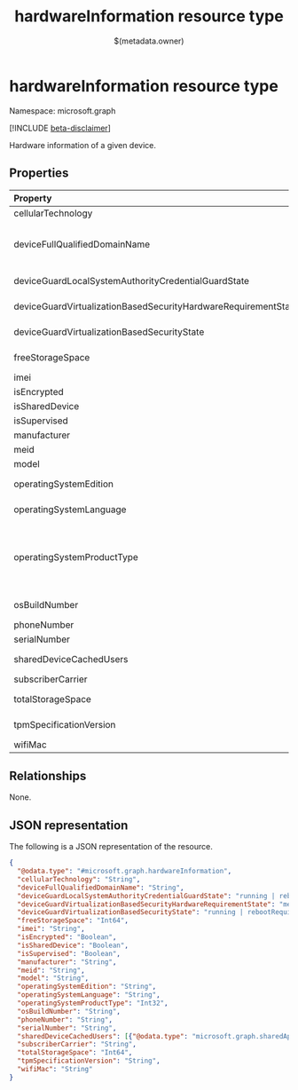 ﻿---
title: "hardwareInformation resource type"
description: "Hardware information of a given device."
localization_priority: Normal
author: "$(metadata.owner)"
ms.prod: ""
doc_type: "resourcePageType"
---

# hardwareInformation resource type

Namespace: microsoft.graph

[!INCLUDE [beta-disclaimer](../../includes/beta-disclaimer.md)]

Hardware information of a given device.

## Properties

| Property                                                       | Type                                                                      | Description                                                                                                                                                  |
| :------------------------------------------------------------- | :------------------------------------------------------------------------ | :----------------------------------------------------------------------------------------------------------------------------------------------------------- |
| cellularTechnology                                             | String                                                                    | Cellular technology of the device                                                                                                                            |
| deviceFullQualifiedDomainName                                  | String                                                                    | Returns the fully qualified domain name of the device (if any). If the device is not domain-joined, it returns an empty string.                              |
| deviceGuardLocalSystemAuthorityCredentialGuardState            | String                                                                    | Local System Authority (LSA) credential guard status.                                                                                                        |
| deviceGuardVirtualizationBasedSecurityHardwareRequirementState | String                                                                    | Virtualization-based security hardware requirement status.                                                                                                   |
| deviceGuardVirtualizationBasedSecurityState                    | String                                                                    | Virtualization-based security status.                                                                                                                        |
| freeStorageSpace                                               | Int64                                                                     | Free storage space of the device.                                                                                                                            |
| imei                                                           | String                                                                    | IMEI                                                                                                                                                         |
| isEncrypted                                                    | Boolean                                                                   | Encryption status of the device                                                                                                                              |
| isSharedDevice                                                 | Boolean                                                                   | Shared iPad                                                                                                                                                  |
| isSupervised                                                   | Boolean                                                                   | Supervised mode of the device                                                                                                                                |
| manufacturer                                                   | String                                                                    | Manufacturer of the device                                                                                                                                   |
| meid                                                           | String                                                                    | MEID                                                                                                                                                         |
| model                                                          | String                                                                    | Model of the device                                                                                                                                          |
| operatingSystemEdition                                         | String                                                                    | String that specifies the OS edition.                                                                                                                        |
| operatingSystemLanguage                                        | String                                                                    | Operating system language of the device                                                                                                                      |
| operatingSystemProductType                                     | Int32                                                                     | Int that specifies the Windows Operating System ProductType. More details here https://go.microsoft.com/fwlink/?linkid=2126950. Valid values 0 to 2147483647 |
| osBuildNumber                                                  | String                                                                    | Operating System Build Number on Android device                                                                                                              |
| phoneNumber                                                    | String                                                                    | Phone number of the device                                                                                                                                   |
| serialNumber                                                   | String                                                                    | Serial number.                                                                                                                                               |
| sharedDeviceCachedUsers                                        | [sharedAppleDeviceUser](../resources/sharedappledeviceuser.md) collection | All users on the shared Apple device                                                                                                                         |
| subscriberCarrier                                              | String                                                                    | Subscriber carrier of the device                                                                                                                             |
| totalStorageSpace                                              | Int64                                                                     | Total storage space of the device.                                                                                                                           |
| tpmSpecificationVersion                                        | String                                                                    | String that specifies the specification version.                                                                                                             |
| wifiMac                                                        | String                                                                    | WiFi MAC address of the device                                                                                                                               |

## Relationships

None.

## JSON representation

The following is a JSON representation of the resource.

<!-- {
  "blockType": "resource",
  "@odata.type": "microsoft.graph.hardwareInformation",
}
-->

```json
{
  "@odata.type": "#microsoft.graph.hardwareInformation",
  "cellularTechnology": "String",
  "deviceFullQualifiedDomainName": "String",
  "deviceGuardLocalSystemAuthorityCredentialGuardState": "running | rebootRequired | notLicensed | notConfigured | virtualizationBasedSecurityNotRunning",
  "deviceGuardVirtualizationBasedSecurityHardwareRequirementState": "meetHardwareRequirements | secureBootRequired | dmaProtectionRequired | hyperVNotSupportedForGuestVM | hyperVNotAvailable",
  "deviceGuardVirtualizationBasedSecurityState": "running | rebootRequired | require64BitArchitecture | notLicensed | notConfigured | doesNotMeetHardwareRequirements | other",
  "freeStorageSpace": "Int64",
  "imei": "String",
  "isEncrypted": "Boolean",
  "isSharedDevice": "Boolean",
  "isSupervised": "Boolean",
  "manufacturer": "String",
  "meid": "String",
  "model": "String",
  "operatingSystemEdition": "String",
  "operatingSystemLanguage": "String",
  "operatingSystemProductType": "Int32",
  "osBuildNumber": "String",
  "phoneNumber": "String",
  "serialNumber": "String",
  "sharedDeviceCachedUsers": [{"@odata.type": "microsoft.graph.sharedAppleDeviceUser"}],
  "subscriberCarrier": "String",
  "totalStorageSpace": "Int64",
  "tpmSpecificationVersion": "String",
  "wifiMac": "String"
}
```